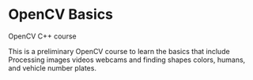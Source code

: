 # OpenCV Basics
OpenCV C++ course

This is a preliminary OpenCV course to learn the basics that include Processing images videos webcams and finding shapes colors, humans, and vehicle number plates.
